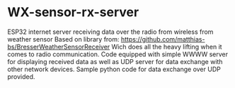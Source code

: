 # WX-sensor-rx-server
ESP32 internet server receiving data over the radio from wireless from weather sensor
Based on library from: https://github.com/matthias-bs/BresserWeatherSensorReceiver
Wich does all the heavy lifting when it comes to radio communication. 
Code equipped with simple WWWW server for displaying received data as well as UDP server for data exchange with other network devices.
Sample python code for data exchange over UDP provided.
